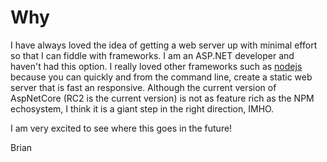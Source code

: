 # Why

I have always loved the idea of getting a web server up with minimal effort so that I can fiddle with frameworks. I am an
ASP.NET developer and haven't had this option. I really loved other frameworks such as [nodejs](https://nodejs.org "Node.js Homepage")
because you can quickly and from the command line, create a static web server that is fast an responsive. Although the current version
of AspNetCore (RC2 is the current version) is not as feature rich as the NPM echosystem, I think it is a giant step in the right
direction, IMHO.

I am very excited to see where this goes in the future!

Brian
